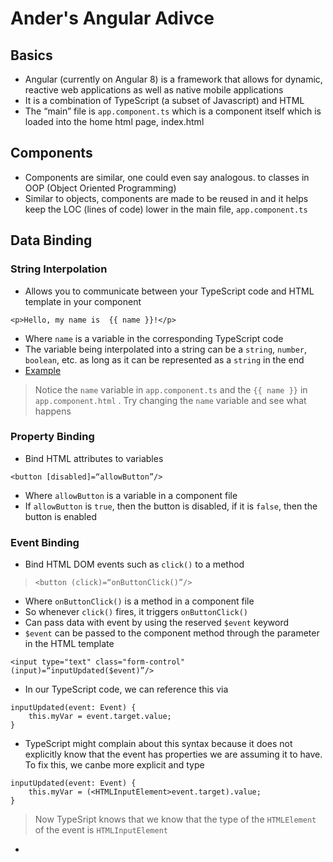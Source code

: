 
# Ander's Angular Adivce

## Basics

- Angular (currently on Angular 8) is a framework that allows for dynamic, reactive web applications as well as native mobile applications
- It is a combination of TypeScript (a subset of Javascript) and HTML
- The “main” file is `app.component.ts` which is a component itself which is loaded into the home html page, index.html

## Components
- Components are similar, one could even say analogous. to classes in OOP (Object Oriented Programming)
- Similar to objects, components are made to be reused in and it helps keep the LOC (lines of code) lower in the main file, `app.component.ts`

## Data Binding
 ### String Interpolation
- Allows you to communicate between your TypeScript code and HTML template in your component
```
<p>Hello, my name is  {{ name }}!</p>
```
- Where `name` is a variable in the corresponding TypeScript code
- The variable being interpolated into a string can be a `string`, `number`, `boolean`, etc. as long as it can be represented as a `string` in the end
- [Example](https://stackblitz.com/edit/angular-cau2tt)
> Notice the `name` variable in `app.component.ts` and the `{{ name }}` in `app.component.html` . Try changing the `name` variable and see what happens

### Property Binding
- Bind HTML attributes to variables
```
<button [disabled]=“allowButton”/>
```
- Where `allowButton` is a variable in a component file
- If `allowButton` is `true`, then the button is disabled, if it is `false`, then the button is enabled

### Event Binding
- Bind HTML DOM events such as `click()` to a method
> `<button (click)=“onButtonClick()”/>`
- Where `onButtonClick()` is a method in a component file
- So whenever `click()` fires, it triggers `onButtonClick()`
- Can pass data with event by using the reserved `$event` keyword
- `$event` can be passed to the component method through the parameter in the HTML template
 ```
 <input type="text" class="form-control" (input)=“inputUpdated($event)”/>
 ```
- In our TypeScript code, we can reference this via 
```
inputUpdated(event: Event) {
	this.myVar = event.target.value;
}
```
- TypeScript might complain about this syntax because it does not explicitly know that the event has properties we are assuming it to have. To fix this, we canbe more explicit and type
```
inputUpdated(event: Event) {
	this.myVar = (<HTMLInputElement>event.target).value;
}
```
> Now TypeSript knows that we know that the type of the `HTMLElement` of the event is `HTMLInputElement`
- 

<!--stackedit_data:
eyJoaXN0b3J5IjpbLTY1ODY0Njg3MiwtMTcxMTgyODQ0MV19
-->